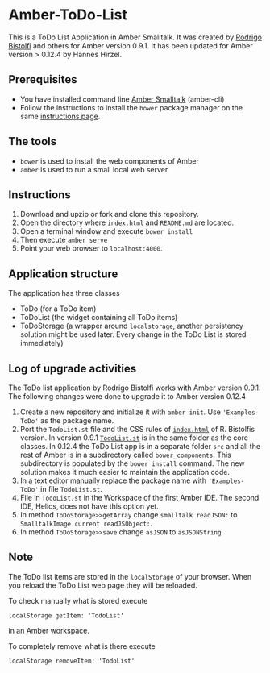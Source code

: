 Amber-ToDo-List
===============

This is a ToDo List Application in Amber Smalltalk.
It was created by [Rodrigo Bistolfi](https://github.com/rbistolfi/Amber-Todo) and others for Amber version 0.9.1.
It has been updated for Amber version > 0.12.4 by Hannes Hirzel.


Prerequisites
-------------

- You have installed command line [Amber Smalltalk](http://docs.amber-lang.net/installing-amber.html) 
  (amber-cli)
- Follow the instructions to install the `bower` package manager on the same 
  [instructions page](http://docs.amber-lang.net/installing-amber.html).
    

The tools
---------

- `bower` is used to install the web components of Amber
- `amber` is used to run a small local web server 


Instructions
------------

1. Download and upzip or fork and clone this repository.
2. Open the directory where `index.html` and `README.md` are located.
3. Open a terminal window and execute `bower install`
4. Then execute `amber serve`
5. Point your web browser to `localhost:4000`.

Application structure
---------------------

The application has three classes

- ToDo (for a ToDo item)
- ToDoList (the widget containing all ToDo items)
- ToDoStorage (a wrapper around `localstorage`, another persistency 
  solution might be used later. 
  Every change in the ToDo List is stored immediately)


Log of upgrade activities 
-------------------------

The ToDo list application by Rodrigo Bistolfi works with Amber version 0.9.1. 
The following changes were done to upgrade it to Amber version 0.12.4

1. Create a new repository and initialize it with `amber init`.
   Use `'Examples-ToDo'` as the package name.
2. Port the `TodoList.st` file and the CSS rules of [`index.html`](https://github.com/rbistolfi/Amber-Todo/blob/master/index.html) of R. Bistolfis version. 
   In version 0.9.1 [`TodoList.st`](https://github.com/rbistolfi/Amber-Todo/blob/master/st/TodoList.st) is in the same folder as the core classes. 
   In 0.12.4 the ToDo List app is in a separate folder `src` and all the rest of Amber
   is in a subdirectory called `bower_components`.  This subdirectory is populated by the
   `bower install` command. The new solution makes it much easier to maintain the application code.
3. In a text editor manually replace the package name with `'Examples-ToDo'` in file `TodoList.st`.
4. File in `TodoList.st` in the Workspace of the first Amber IDE. The second IDE, Helios, does not have
   this option yet.
5. In method `ToDoStorage>>getArray` change `smalltalk readJSON:` to `SmalltalkImage current readJSObject:`.
6. In method `ToDoStorage>>save` change `asJSON` to `asJSONString`.


Note
----

The ToDo list items are stored in the `localStorage` of your browser. When you reload the ToDo List web page they will be reloaded. 

To check manually what is stored execute 

    localStorage getItem: 'TodoList' 
    
in an Amber workspace.    

To completely remove what is there execute

    localStorage removeItem: 'TodoList'
    
